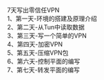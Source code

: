 7天写出零信任VPN  
1、第一天-环境的搭建及原理介绍  
2、第二天-从Tun中读取数据  
3、第三天-写一个简单的VPN  
4、第四天-加密VPN  
5、第五天-压缩VPN包  
6、第六天-控制平面的编写  
7、第七天-转发平面的编写  
